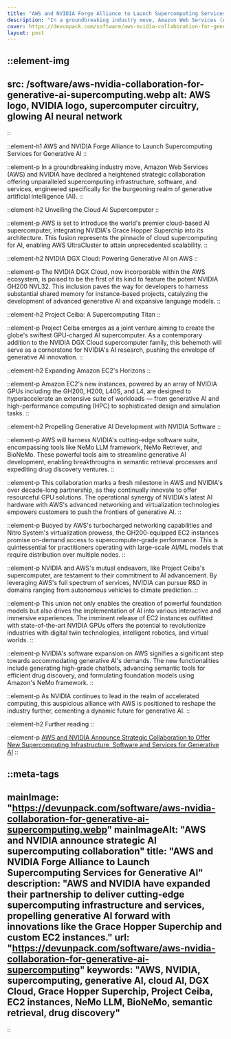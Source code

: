 ```yaml
---
title: "AWS and NVIDIA Forge Alliance to Launch Supercomputing Services for Generative AI"
description: "In a groundbreaking industry move, Amazon Web Services (AWS) and NVIDIA have declared a heightened strategic collaboration offering unparalleled supercomputing infrastructure, software, and services, engineered specifically for the burgeoning realm of generative artificial intelligence (AI)."
cover: https://devunpack.com/software/aws-nvidia-collaboration-for-generative-ai-supercomputing
layout: post
---
```


::element-img
---
src: /software/aws-nvidia-collaboration-for-generative-ai-supercomputing.webp
alt: AWS logo, NVIDIA logo, supercomputer circuitry, glowing AI neural network
---
::

::element-h1
AWS and NVIDIA Forge Alliance to Launch Supercomputing Services for Generative AI
::

::element-p
In a groundbreaking industry move, Amazon Web Services (AWS) and NVIDIA have declared a heightened strategic collaboration offering unparalleled supercomputing infrastructure, software, and services, engineered specifically for the burgeoning realm of generative artificial intelligence (AI).
::

::element-h2
Unveiling the Cloud AI Supercomputer
::

::element-p
AWS is set to introduce the world's premier cloud-based AI supercomputer, integrating NVIDIA's Grace Hopper Superchip into its architecture. This fusion represents the pinnacle of cloud supercomputing for AI, enabling AWS UltraCluster to attain unprecedented scalability.
::

::element-h2
NVIDIA DGX Cloud: Powering Generative AI on AWS
::

::element-p
The NVIDIA DGX Cloud, now incorporable within the AWS ecosystem, is poised to be the first of its kind to feature the potent NVIDIA GH200 NVL32. This inclusion paves the way for developers to harness substantial shared memory for instance-based projects, catalyzing the development of advanced generative AI and expansive language models.
::

::element-h2
Project Ceiba: A Supercomputing Titan
::

::element-p
Project Ceiba emerges as a joint venture aiming to create the globe's swiftest GPU-charged AI supercomputer. As a contemporary addition to the NVIDIA DGX Cloud supercomputer family, this behemoth will serve as a cornerstone for NVIDIA's AI research, pushing the envelope of generative AI innovation.
::

::element-h2
Expanding Amazon EC2's Horizons
::

::element-p
Amazon EC2's new instances, powered by an array of NVIDIA GPUs including the GH200, H200, L40S, and L4, are designed to hyperaccelerate an extensive suite of workloads — from generative AI and high-performance computing (HPC) to sophisticated design and simulation tasks.
::

::element-h2
Propelling Generative AI Development with NVIDIA Software
::

::element-p
AWS will harness NVIDIA's cutting-edge software suite, encompassing tools like NeMo LLM framework, NeMo Retriever, and BioNeMo. These powerful tools aim to streamline generative AI development, enabling breakthroughs in semantic retrieval processes and expediting drug discovery ventures.
::

::element-p
This collaboration marks a fresh milestone in AWS and NVIDIA's over decade-long partnership, as they continually innovate to offer resourceful GPU solutions. The operational synergy of NVIDIA's latest AI hardware with AWS's advanced networking and virtualization technologies empowers customers to push the frontiers of generative AI.
::

::element-p
Buoyed by AWS's turbocharged networking capabilities and Nitro System's virtualization prowess, the GH200-equipped EC2 instances promise on-demand access to supercomputer-grade performance. This is quintessential for practitioners operating with large-scale AI/ML models that require distribution over multiple nodes.
::

::element-p
NVIDIA and AWS's mutual endeavors, like Project Ceiba's supercomputer, are testament to their commitment to AI advancement. By leveraging AWS's full spectrum of services, NVIDIA can pursue R&D in domains ranging from autonomous vehicles to climate prediction.
::

::element-p
This union not only enables the creation of powerful foundation models but also drives the implementation of AI into various interactive and immersive experiences. The imminent release of EC2 instances outfitted with state-of-the-art NVIDIA GPUs offers the potential to revolutionize industries with digital twin technologies, intelligent robotics, and virtual worlds.
::

::element-p
NVIDIA's software expansion on AWS signifies a significant step towards accommodating generative AI's demands. The new functionalities include generating high-grade chatbots, advancing semantic tools for efficient drug discovery, and formulating foundation models using Amazon's NeMo framework.
::

::element-p
As NVIDIA continues to lead in the realm of accelerated computing, this auspicious alliance with AWS is positioned to reshape the industry further, cementing a dynamic future for generative AI.
::


::element-h2
Further reading
::

::element-p
[AWS and NVIDIA Announce Strategic Collaboration to Offer New Supercomputing Infrastructure, Software and Services for Generative AI](https://nvidianews.nvidia.com/news/aws-nvidia-strategic-collaboration-for-generative-ai)
::

::meta-tags
---
mainImage: "https://devunpack.com/software/aws-nvidia-collaboration-for-generative-ai-supercomputing.webp"
mainImageAlt: "AWS and NVIDIA announce strategic AI supercomputing collaboration"
title: "AWS and NVIDIA Forge Alliance to Launch Supercomputing Services for Generative AI"
description: "AWS and NVIDIA have expanded their partnership to deliver cutting-edge supercomputing infrastructure and services, propelling generative AI forward with innovations like the Grace Hopper Superchip and custom EC2 instances."
url: "https://devunpack.com/software/aws-nvidia-collaboration-for-generative-ai-supercomputing"
keywords: "AWS, NVIDIA, supercomputing, generative AI, cloud AI, DGX Cloud, Grace Hopper Superchip, Project Ceiba, EC2 instances, NeMo LLM, BioNeMo, semantic retrieval, drug discovery"
---
::